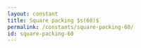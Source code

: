 ```yaml
---
layout: constant
title: Square packing $s(60)$
permalink: /constants/square-packing-60/
id: square-packing-60
---
```

